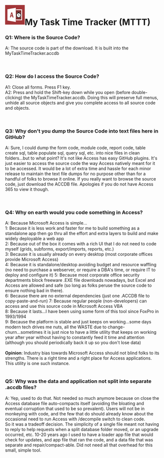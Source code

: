 <img align="left" src="https://github.com/DataResearchLabs/my_task_time_tracker/blob/main/img/application_icon.png" width="64px">

# My Task Time Tracker (MTTT) 


### Q1: Where is the Source Code?
A: The source code is part of the download.  It is built into the MyTaskTimeTracker.accdb<br>
<br>
<br>
### Q2: How do I access the Source Code?
A1: Close all forms.  Press F1 key.<br>
A2: Press and hold the Shift-key down while you open (before double-clicking) the MyTaskTimeTracker.accdb. Doing this will preserve full menus, unhide all source objects and give you complete access to all source code and objects.<br>
<br>
<br>
### Q3: Why don't you dump the Source Code into text files here in GitHub?
A: Sure, I could dump the form code, module code, report code, table create sql, table populate sql, query sql, etc. into nice files in clean folders...but to what point?  It's not like Access has easy GitHub plugins.  It's just easier to access the source code the way Access natively meant for it to be accessed.  It would be a lot of extra time and hassle for each minor release to maintain the text file dumps for no purpose other than for a handful of folks to browse it online.  If you really want to browse the source code, just download the ACCDB file.  Apologies if you do not have Access 365 to view it though.<br>
<br>
<br>
### Q4: Why on earth would you code something in Access?
A: Because Microsoft Access is simple...<br>
1: Because it is less work and faster for me to build something as a standalone app then go thru all the effort and extra layers to build and make widely deployable a web app<br>
2: Because out of the box it comes with a rich UI that I do not need to code myself (grids, subforms, export/imports, reports, etc.)<br>
3: Because it is usually already on every desktop (most corporate offices provide Microsoft Access)<br>
4: Because it is standalone/desktop avoiding budget and resource waffling (no need to purchase a webserver, or require a DBA's time, or require IT to deploy and configure it)
5: Because most corporate office security departments block freeware .EXE file downloads nowadays, but Excel and Access are allowed and safe (so long as folks peruse the source code to ensure nothing bad in there).<br>
6: Because there are no external dependencies (just one .ACCDB file to copy-paste-and-run)
7: Because regular people (non-developers) can access and use this source code in Microsoft Access VBA<br>
8: Because it lasts...I have been using some form of this tool since FoxPro in 1993/1994<br>
9: Because the platform is stable and just keeps on working...some days modern tech drives me nuts, all the WASTE due to change-churn...sometimes it is just nice to have a little utility that keeps on working year after year without having to constantly feed it time and attention (although you should periodically back it up so you don't lose data)<br>
<br>
**Opinion**: Industry bias towards Microsoft Access should not blind folks to its strengths.  There is a right time and a right place for Access applications.  This utility is one such instance.
<br>
<br>
### Q5: Why was the data and application not split into separate .accdb files?
A: Yep, used to do that.   Not needed so much anymore because on close the Access database file auto-compacts itself (avoiding the bloating and eventual corruption that used to be so prevalent).  Users will not be in monkeying with code, and the few that do should already know about the occasional need to run Access with /decompile switch to clean code.<br>
So it was a tradeoff decision.  The simplicity of a single file meant not having to reply to help requests when a split database folder moved, or an upgrade occurred, etc.  10-20 years ago I used to have a loader app file that would check for updates, and app file that ran the code, and a data file that was separate and repair/compact-able.  Did not need all that overhead for this small, simple tool.<br>
